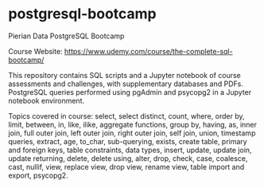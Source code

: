 # postgresql-bootcamp
Pierian Data PostgreSQL Bootcamp

Course Website: https://www.udemy.com/course/the-complete-sql-bootcamp/

This repository contains SQL scripts and a Jupyter notebook of course assessments and challenges, with supplementary databases and PDFs. PostgreSQL queries performed using pgAdmin and psycopg2 in a Jupyter notebook environment.

Topics covered in course: select, select distinct, count, where, order by, limit, between, in, like, ilike, aggregate functions, group by, having, as, inner join, full outer join, left outer join, right outer join, self join, union, timestamp queries, extract, age, to_char, sub-querying, exists, create table, primary and foreign keys, table constraints, data types, insert, update, update join, update returning, delete, delete using, alter, drop, check, case, coalesce, cast, nullif, view, replace view, drop view, rename view, table import and export, psycopg2.
